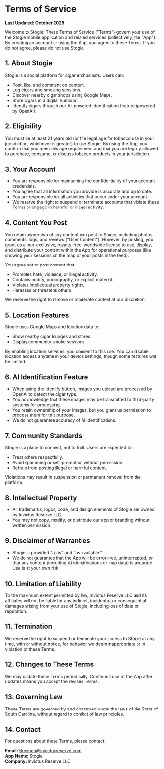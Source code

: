 # Terms of Service

**Last Updated: October 2025**

Welcome to Stogie! These Terms of Service ("Terms") govern your use of the Stogie mobile application and related services (collectively, the "App"). By creating an account or using the App, you agree to these Terms. If you do not agree, please do not use Stogie.

## 1. About Stogie

Stogie is a social platform for cigar enthusiasts. Users can:
- Post, like, and comment on content.
- Log cigars and smoking sessions.
- Discover nearby cigar shops using Google Maps.
- Store cigars in a digital humidor.
- Identify cigars through our AI-powered identification feature (powered by OpenAI).

## 2. Eligibility

You must be at least 21 years old (or the legal age for tobacco use in your jurisdiction, whichever is greater) to use Stogie. By using the App, you confirm that you meet this age requirement and that you are legally allowed to purchase, consume, or discuss tobacco products in your jurisdiction.

## 3. Your Account

- You are responsible for maintaining the confidentiality of your account credentials.
- You agree that all information you provide is accurate and up to date.
- You are responsible for all activities that occur under your account.
- We reserve the right to suspend or terminate accounts that violate these Terms or engage in harmful or illegal activity.

## 4. Content You Post

You retain ownership of any content you post to Stogie, including photos, comments, logs, and reviews ("User Content"). However, by posting, you grant us a non-exclusive, royalty-free, worldwide license to use, display, and distribute your content within the App for operational purposes (like showing your sessions on the map or your posts in the feed).

You agree not to post content that:
- Promotes hate, violence, or illegal activity.
- Contains nudity, pornography, or explicit material.
- Violates intellectual property rights.
- Harasses or threatens others.

We reserve the right to remove or moderate content at our discretion.

## 5. Location Features

Stogie uses Google Maps and location data to:
- Show nearby cigar lounges and stores.
- Display community smoke sessions.

By enabling location services, you consent to this use. You can disable location access anytime in your device settings, though some features will be limited.

## 6. AI Identification Feature

- When using the Identify button, images you upload are processed by OpenAI to detect the cigar type.
- You acknowledge that these images may be transmitted to third-party systems for processing.
- You retain ownership of your images, but you grant us permission to process them for this purpose.
- We do not guarantee accuracy of AI identifications.

## 7. Community Standards

Stogie is a place to connect, not to troll. Users are expected to:
- Treat others respectfully.
- Avoid spamming or self-promotion without permission.
- Refrain from posting illegal or harmful content.

Violations may result in suspension or permanent removal from the platform.

## 8. Intellectual Property

- All trademarks, logos, code, and design elements of Stogie are owned by Invictus Reserve LLC.
- You may not copy, modify, or distribute our app or branding without written permission.

## 9. Disclaimer of Warranties

- Stogie is provided "as is" and "as available."
- We do not guarantee that the App will be error-free, uninterrupted, or that any content (including AI identifications or map data) is accurate. Use is at your own risk.

## 10. Limitation of Liability

To the maximum extent permitted by law, Invictus Reserve LLC and its affiliates will not be liable for any indirect, incidental, or consequential damages arising from your use of Stogie, including loss of data or reputation.

## 11. Termination

We reserve the right to suspend or terminate your access to Stogie at any time, with or without notice, for behavior we deem inappropriate or in violation of these Terms.

## 12. Changes to These Terms

We may update these Terms periodically. Continued use of the App after updates means you accept the revised Terms.

## 13. Governing Law

These Terms are governed by and construed under the laws of the State of South Carolina, without regard to conflict of law principles.

## 14. Contact

For questions about these Terms, please contact:

**Email:** Brennen@invictusreserve.com  
**App Name:** Stogie  
**Company:** Invictus Reserve LLC

